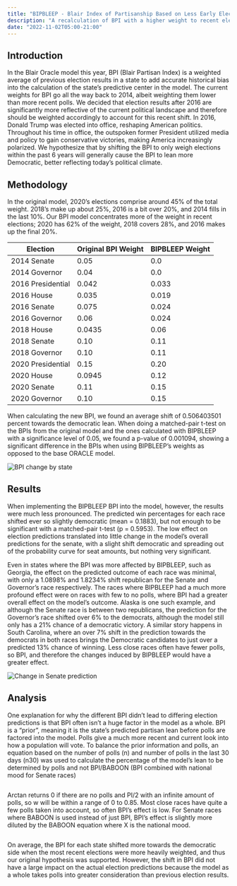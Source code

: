 ```yaml
---
title: "BIPBLEEP - Blair Index of Partisanship Based on Less Early Election Priority"
description: "A recalculation of BPI with a higher weight to recent election"
date: "2022-11-02T05:00-21:00"
---
```

  
## Introduction

In the Blair Oracle model this year, BPI (Blair Partisan Index) is a weighted average of previous election results in a state to add accurate historical bias into the calculation of the state’s predictive center in the model. The current weights for BPI go all the way back to 2014, albeit weighting them lower than more recent polls. We decided that election results after 2016 are significantly more reflective of the current political landscape and therefore should be weighted accordingly to account for this recent shift. In 2016, Donald Trump was elected into office, reshaping American politics. Throughout his time in office, the outspoken former President utilized media and policy to gain conservative victories, making America increasingly polarized. We hypothesize that by shifting the BPI to only weigh elections within the past 6 years will generally cause the BPI to lean more Democratic, better reflecting today’s political climate.

## Methodology

In the original model, 2020’s elections comprise around 45% of the total weight. 2018’s make up about 25%, 2016 is a bit over 20%, and 2014 fills in the last 10%. Our BPI model concentrates more of the weight in recent elections; 2020 has 62% of the weight, 2018 covers 28%, and 2016 makes up the final 20%.


| Election | Original BPI Weight | BIPBLEEP Weight |
| - | - | - |
2014 Senate| 0.05|0.0
2014 Governor|0.04|0.0
2016 Presidential|0.042|0.033
2016 House|0.035|0.019
2016 Senate|0.075|0.024
2016 Governor|0.06|0.024
2018 House|0.0435|0.06
2018 Senate|0.10|0.11
2018 Governor|0.10|0.11
2020 Presidential|0.15|0.20
2020 House|0.0945|0.12
2020 Senate|0.11|0.15
2020 Governor|0.10|0.15

When calculating the new BPI, we found an average shift of 0.506403501 percent towards the democratic lean. When doing a matched-pair t-test on the BPIs from the original model and the ones calculated with BIPBLEEP with a significance level of 0.05, we found a p-value of 0.001094, showing a significant difference in the BPIs when using BIPBLEEP’s weights as opposed to the base ORACLE model.

![BPI change by state](https://drive.google.com/uc?id=1BBOXeQf6HjUDMqct0wiMofDI1sHutt8o)

## Results

When implementing the BIPBLEEP BPI into the model, however, the results were much less pronounced. The predicted win percentages for each race shifted ever so slightly democratic (mean = 0.1883), but not enough to be significant with a matched-pair t-test (p = 0.5953). The low effect on election predictions translated into little change in the model’s overall predictions for the senate, with a slight shift democratic and spreading out of the probability curve for seat amounts, but nothing very significant.

Even in states where the BPI was more affected by BIPBLEEP, such as Georgia, the effect on the predicted outcome of each race was minimal, with only a 1.0898% and 1.8234% shift republican for the Senate and Governor’s race respectively. The races where BIPBLEEP had a much more profound effect were on races with few to no polls, where BPI had a greater overall effect on the model’s outcome. Alaska is one such example, and although the Senate race is between two republicans, the prediction for the Governor’s race shifted over 6% to the democrats, although the model still only has a 21% chance of a democratic victory. A similar story happens in South Carolina, where an over 7% shift in the prediction towards the democrats in both races brings the Democratic candidates to just over a predicted 13% chance of winning. Less close races often have fewer polls, so BPI, and therefore the changes induced by BIPBLEEP would have a greater effect.

![Change in Senate prediction](https://drive.google.com/uc?id=1DejaOAicNkuTcJmWIRyx8i4HFLAFJ48Q)

## Analysis

One explanation for why the different BPI didn’t lead to differing election predictions is that BPI often isn’t a huge factor in the model as a whole. BPI is a “prior”, meaning it is the state’s predicted partisan lean before polls are factored into the model. Polls give a much more recent and current look into how a population will vote. To balance the prior information and polls, an equation based on the number of polls (n) and number of polls in the last 30 days (n30) was used to calculate the percentage of the model’s lean to be determined by polls and not BPI/BABOON (BPI combined with national mood for Senate races)

<Center>
  <Math>{"\\(w = \\frac{1.9}{\\pi} \\arctan(1.75n_{30} + 0.05n)\\) "} </Math>
</Center>

Arctan returns 0 if there are no polls and PI/2 with an infinite amount of polls, so w will be within a range of 0 to 0.85. Most close races have quite a few polls taken into account, so often BPI’s effect is low. For Senate races where BABOON is used instead of just BPI, BPI’s effect is slightly more diluted by the BABOON equation where X is the national mood.

<Center>
  <Math>{"\\(BABOON = BPI + 0.15(X - 0.5)\\) "} </Math>
</Center>


On average, the BPI for each state shifted more towards the democratic side when the most recent elections were more heavily weighted, and thus our original hypothesis was supported. However, the shift in BPI did not have a large impact on the actual election predictions because the model as a whole takes polls into greater consideration than previous election results. 
